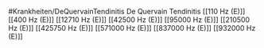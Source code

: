 #Krankheiten/DeQuervainTendinitis
De Quervain Tendinitis
[[110 Hz (E)]]
[[400 Hz (E)]]
[[12710 Hz (E)]]
[[42500 Hz (E)]]
[[95000 Hz (E)]]
[[210500 Hz (E)]]
[[425750 Hz (E)]]
[[571000 Hz (E)]]
[[837000 Hz (E)]]
[[932000 Hz (E)]]